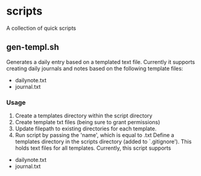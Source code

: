 # scripts
A collection of quick scripts

## gen-templ.sh
Generates a daily entry based on a templated text file. Currently it supports creating daily journals and notes based on the following template files:
- dailynote.txt
- journal.txt

### Usage
1. Create a templates directory within the script directory
2. Create template txt files (being sure to grant permissions)
3. Update filepath to existing directories for each template.
4. Run script by passing the 'name', which is equal to <name>.txt
Define a templates directory in the scripts directory (added to `.gitignore'). This holds text files for all templates. Currently, this script supports
- dailynote.txt
- journal.txt
